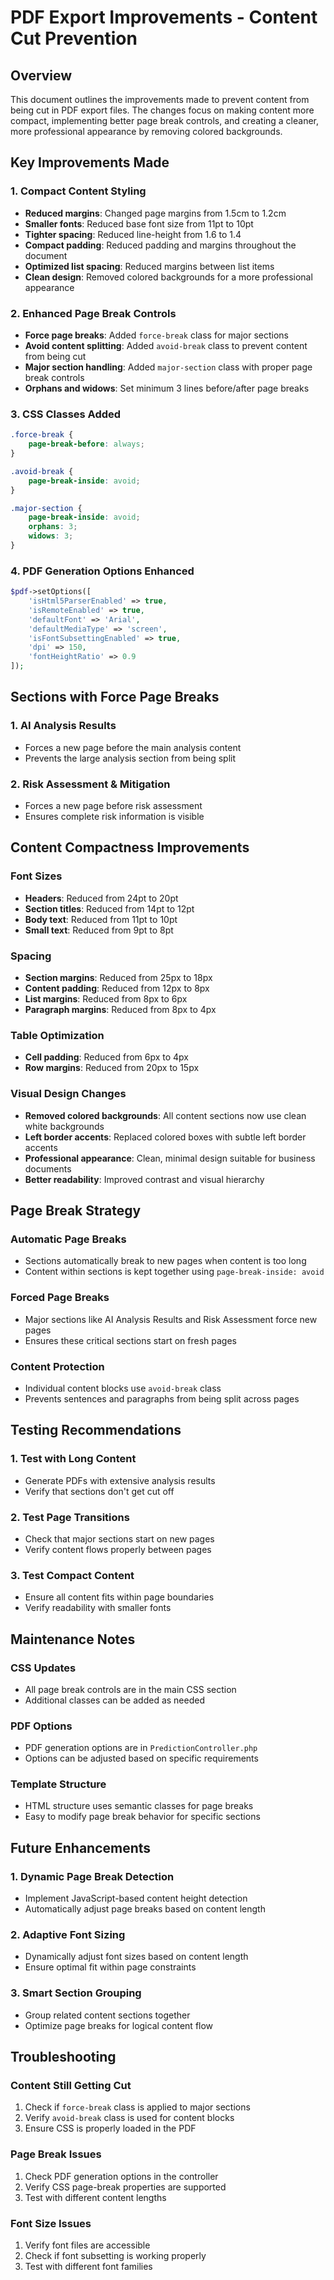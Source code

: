 # PDF Export Improvements - Content Cut Prevention

## Overview
This document outlines the improvements made to prevent content from being cut in PDF export files. The changes focus on making content more compact, implementing better page break controls, and creating a cleaner, more professional appearance by removing colored backgrounds.

## Key Improvements Made

### 1. Compact Content Styling
- **Reduced margins**: Changed page margins from 1.5cm to 1.2cm
- **Smaller fonts**: Reduced base font size from 11pt to 10pt
- **Tighter spacing**: Reduced line-height from 1.6 to 1.4
- **Compact padding**: Reduced padding and margins throughout the document
- **Optimized list spacing**: Reduced margins between list items
- **Clean design**: Removed colored backgrounds for a more professional appearance

### 2. Enhanced Page Break Controls
- **Force page breaks**: Added `force-break` class for major sections
- **Avoid content splitting**: Added `avoid-break` class to prevent content from being cut
- **Major section handling**: Added `major-section` class with proper page break controls
- **Orphans and widows**: Set minimum 3 lines before/after page breaks

### 3. CSS Classes Added
```css
.force-break {
    page-break-before: always;
}

.avoid-break {
    page-break-inside: avoid;
}

.major-section {
    page-break-inside: avoid;
    orphans: 3;
    widows: 3;
}
```

### 4. PDF Generation Options Enhanced
```php
$pdf->setOptions([
    'isHtml5ParserEnabled' => true,
    'isRemoteEnabled' => true,
    'defaultFont' => 'Arial',
    'defaultMediaType' => 'screen',
    'isFontSubsettingEnabled' => true,
    'dpi' => 150,
    'fontHeightRatio' => 0.9
]);
```

## Sections with Force Page Breaks

### 1. AI Analysis Results
- Forces a new page before the main analysis content
- Prevents the large analysis section from being split

### 2. Risk Assessment & Mitigation
- Forces a new page before risk assessment
- Ensures complete risk information is visible

## Content Compactness Improvements

### Font Sizes
- **Headers**: Reduced from 24pt to 20pt
- **Section titles**: Reduced from 14pt to 12pt
- **Body text**: Reduced from 11pt to 10pt
- **Small text**: Reduced from 9pt to 8pt

### Spacing
- **Section margins**: Reduced from 25px to 18px
- **Content padding**: Reduced from 12px to 8px
- **List margins**: Reduced from 8px to 6px
- **Paragraph margins**: Reduced from 8px to 4px

### Table Optimization
- **Cell padding**: Reduced from 6px to 4px
- **Row margins**: Reduced from 20px to 15px

### Visual Design Changes
- **Removed colored backgrounds**: All content sections now use clean white backgrounds
- **Left border accents**: Replaced colored boxes with subtle left border accents
- **Professional appearance**: Clean, minimal design suitable for business documents
- **Better readability**: Improved contrast and visual hierarchy

## Page Break Strategy

### Automatic Page Breaks
- Sections automatically break to new pages when content is too long
- Content within sections is kept together using `page-break-inside: avoid`

### Forced Page Breaks
- Major sections like AI Analysis Results and Risk Assessment force new pages
- Ensures these critical sections start on fresh pages

### Content Protection
- Individual content blocks use `avoid-break` class
- Prevents sentences and paragraphs from being split across pages

## Testing Recommendations

### 1. Test with Long Content
- Generate PDFs with extensive analysis results
- Verify that sections don't get cut off

### 2. Test Page Transitions
- Check that major sections start on new pages
- Verify content flows properly between pages

### 3. Test Compact Content
- Ensure all content fits within page boundaries
- Verify readability with smaller fonts

## Maintenance Notes

### CSS Updates
- All page break controls are in the main CSS section
- Additional classes can be added as needed

### PDF Options
- PDF generation options are in `PredictionController.php`
- Options can be adjusted based on specific requirements

### Template Structure
- HTML structure uses semantic classes for page breaks
- Easy to modify page break behavior for specific sections

## Future Enhancements

### 1. Dynamic Page Break Detection
- Implement JavaScript-based content height detection
- Automatically adjust page breaks based on content length

### 2. Adaptive Font Sizing
- Dynamically adjust font sizes based on content length
- Ensure optimal fit within page constraints

### 3. Smart Section Grouping
- Group related content sections together
- Optimize page breaks for logical content flow

## Troubleshooting

### Content Still Getting Cut
1. Check if `force-break` class is applied to major sections
2. Verify `avoid-break` class is used for content blocks
3. Ensure CSS is properly loaded in the PDF

### Page Break Issues
1. Check PDF generation options in the controller
2. Verify CSS page-break properties are supported
3. Test with different content lengths

### Font Size Issues
1. Verify font files are accessible
2. Check if font subsetting is working properly
3. Test with different font families
